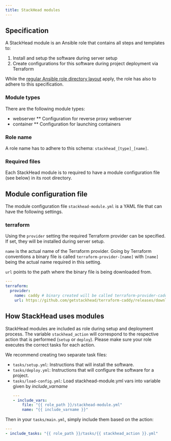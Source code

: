 ```yaml
---
title: StackHead modules
---
```


## Specification

A StackHead module is an Ansible role that contains all steps and templates to:

1. Install and setup the software during server setup
2. Create configurations for this software during project deployment via Terraform

While the [regular Ansible role directory layout](https://docs.ansible.com/ansible/latest/user_guide/playbooks_best_practices.html#directory-layout) apply,
the role has also to adhere to this specification.

### Module types

There are the following module types:

* webserver
** Configuration for reverse proxy webserver
* container
** Configuration for launching containers

### Role name

A role name has to adhere to this schema: `stackhead_[type]_[name]`.

### Required files

Each StackHead module is to required to have a module configuration file (see below) in its root directory.

## Module configuration file

The module configuration file `stackhead-module.yml` is a YAML file that can have the following settings.

### terraform

Using the `provider` setting the required Terraform provider can be specified.
If set, they will be installed during server setup.

`name` is the actual name of the Terraform provider.
Going by Terraform conventions a binary file is called `terraform-provider-[name]` with `[name]` being the actual name required in this setting.

`url` points to the path where the binary file is being downloaded from.

```yaml
---
terraform:
  provider:
    name: caddy # binary created will be called terraform-provider-caddy
    url: https://github.com/getstackhead/terraform-caddy/releases/download/v1.0.0/terraform-provider-caddy
```

## How StackHead uses modules

StackHead modules are included as role during setup and deployment process.
The variable `stackhead_action` will correspond to the respective action that is performed (`setup` or `deploy`).
Please make sure your role executes the correct tasks for each action.

We recommend creating two separate task files:

* `tasks/setup.yml`: Instructions that will install the software.
* `tasks/deploy.yml`: Instructions that will configure the software for a project.
* `tasks/load-config.yml`: Load stackhead-module.yml vars into variable given by *include_varname*
    ```yaml
    ---
    - include_vars:
        file: "{{ role_path }}/stackhead-module.yml"
        name: "{{ include_varname }}"
    ```

Then in your `tasks/main.yml`, simply include them based on the action:

```yaml
---
- include_tasks: "{{ role_path }}/tasks/{{ stackhead_action }}.yml"
```
